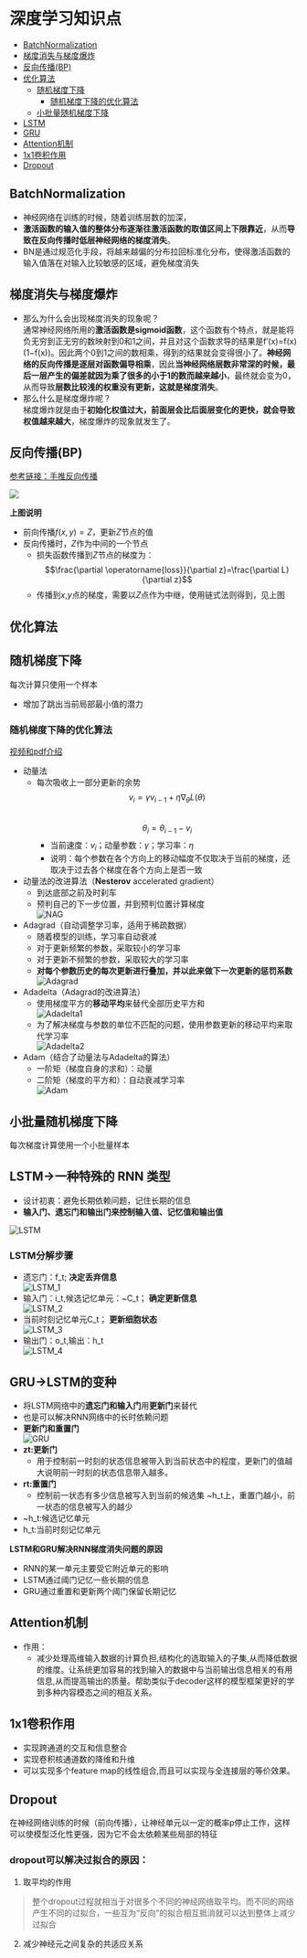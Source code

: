 # 深度学习知识点
* [BatchNormalization](#BatchNormalization)
* [梯度消失与梯度爆炸](#梯度消失与梯度爆炸)
* [反向传播(BP)](#反向传播(BP))
* [优化算法](#优化算法)
  * [随机梯度下降](#随机梯度下降)
    * [随机梯度下降的优化算法](#随机梯度下降的优化算法)
  * [小批量随机梯度下降](#小批量随机梯度下降) 
* [LSTM](#LSTM)
* [GRU](#GRU)
* [Attention机制](#Attention机制)
* [1x1卷积作用](#1x1卷积作用)
* [Dropout](#Dropout)

<span id="BatchNormalization"></span>
## BatchNormalization
* 神经网络在训练的时候，随着训练层数的加深，
* **激活函数的输入值的整体分布逐渐往激活函数的取值区间上下限靠近**，从而**导致在反向传播时低层神经网络的梯度消失**。
* BN是通过规范化手段，将越来越偏的分布拉回标准化分布，使得激活函数的输入值落在对输入比较敏感的区域，避免梯度消失

<span id="梯度消失与梯度爆炸"></span>
## 梯度消失与梯度爆炸
* 那么为什么会出现梯度消失的现象呢？  
通常神经网络所用的**激活函数是sigmoid函数**，这个函数有个特点，就是能将负无穷到正无穷的数映射到0和1之间，并且对这个函数求导的结果是f′(x)=f(x)(1−f(x))。因此两个0到1之间的数相乘，得到的结果就会变得很小了。**神经网络的反向传播是逐层对函数偏导相乘**，因此**当神经网络层数非常深的时候，最后一层产生的偏差就因为乘了很多的小于1的数而越来越小**，最终就会变为0，从而导致**层数比较浅的权重没有更新，这就是梯度消失**。
* 那么什么是梯度爆炸呢？  
梯度爆炸就是由于**初始化权值过大，前面层会比后面层变化的更快，就会导致权值越来越大**，梯度爆炸的现象就发生了。
<span id="反向传播(BP)"></span>
## 反向传播(BP)
[参考链接：手推反向传播](https://www.cnblogs.com/makefile/p/BP.html)  
<div style="align: center"><img src="https://i.ibb.co/hYztJBh/image.png"></div>  

**上图说明**  
* 前向传播$f(x,y)=Z$，更新$Z$节点的值
* 反向传播时，$Z$作为中间的一个节点
  * 损失函数传播到$Z$节点的梯度为：
  $$\frac{\partial \operatorname{loss}}{\partial z}=\frac{\partial L}{\partial z}$$  
  * 传播到$x$,$y$点的梯度，需要以$Z$点作为中继，使用链式法则得到，见上图

<span id="优化算法"></span>
## 优化算法
<span id="随机梯度下降"></span>
## 随机梯度下降
每次计算只使用一个样本
* 增加了跳出当前局部最小值的潜力

<span id="随机梯度下降的优化算法"></span>
### 随机梯度下降的优化算法
[视频和pdf介绍](https://ask.julyedu.com/question/7913)
* 动量法
  * 每次吸收上一部分更新的余势  
  $$v_{i}=\gamma v_{i-1}+\eta \nabla_{\theta} L(\theta)$$  
  $$\theta_{i}=\theta_{i-1}-v_{i}$$  
    * 当前速度：$v_i$；动量参数：$\gamma$；学习率：$\eta$
    * 说明：每个参数在各个方向上的移动幅度不仅取决于当前的梯度，还取决于过去各个梯度在各个方向上是否一致
* 动量法的改进算法（**Nesterov** accelerated gradient）
  * 到达底部之前及时刹车
  * 预判自己的下一步位置，并到预判位置计算梯度  
  ![NAG](https://i.ibb.co/mtjSN0b/NAG.png)
* Adagrad（自动调整学习率，适用于稀疏数据）
  * 随着模型的训练，学习率自动衰减 
  * 对于更新频繁的参数，采取较小的学习率
  * 对于更新不频繁的参数，采取较大的学习率
  * **对每个参数历史的每次更新进行叠加，并以此来做下一次更新的惩罚系数**  
  ![Adagrad](https://i.ibb.co/yXsKS00/Adagrad.png)
* Adadelta（Adagrad的改进算法）
  * 使用梯度平方的**移动平均**来替代全部历史平方和  
  ![Adadelta1](https://i.ibb.co/HF28PgZ/Adadelta1.png)
  * 为了解决梯度与参数的单位不匹配的问题，使用参数更新的移动平均来取代学习率  
  ![Adadelta2](https://i.ibb.co/rvcDkZ6/Adadelta2.png)
* Adam（结合了动量法与Adadelta的算法）
  * 一阶矩（梯度自身的求和）：动量
  * 二阶矩（梯度的平方和）：自动衰减学习率  
  ![Adam](https://i.ibb.co/6sNT1w5/Adam.png)
  
<span id="小批量随机梯度下降"></span>
## 小批量随机梯度下降
每次梯度计算使用一个小批量样本

<span id="LSTM"></span>
## LSTM->一种特殊的 RNN 类型
* 设计初衷：避免长期依赖问题，记住长期的信息
* **输入门、遗忘门和输出门来控制输入值、记忆值和输出值**  

![LSTM](https://i.ibb.co/vs4x5sn/LSTM.png)  
### LSTM分解步骤
* 遗忘门：f_t;                    **决定丢弃信息**  
![LSTM_1](https://i.ibb.co/GC8Dhjt/LSTM-1.png)  
* 输入门：i_t,候选记忆单元：~C_t；  **确定更新信息**  
![LSTM_2](https://i.ibb.co/gTkR7tY/LSTM-2.png)  
* 当前时刻记忆单元C_t；            **更新细胞状态**  
![LSTM_3](https://i.ibb.co/GtYBZKD/LSTM-3.png)  
* 输出门：o_t,输出：h_t  
![LSTM_4](https://i.ibb.co/72XpDfy/LSTM-4.png)  

<span id="GRU"></span>
## GRU->LSTM的变种
* 将LSTM网络中的**遗忘门和输入门**用**更新门**来替代
* 也是可以解决RNN网络中的长时依赖问题
* **更新门和重置门**  
![GRU](https://i.ibb.co/4gjb1rc/GRU.png)  
* **zt:更新门**
  * 用于控制前一时刻的状态信息被带入到当前状态中的程度，更新门的值越大说明前一时刻的状态信息带入越多。
* **rt:重置门**
  * 控制前一状态有多少信息被写入到当前的候选集 ~h_t上，重置门越小，前一状态的信息被写入的越少
* ~h_t:候选记忆单元
* h_t:当前时刻记忆单元

**LSTM和GRU解决RNN梯度消失问题的原因**
* RNN的某一单元主要受它附近单元的影响
* LSTM通过阈门记忆一些长期的信息
* GRU通过重置和更新两个阈门保留长期记忆

<span id="Attention机制"></span>
## Attention机制
* 作用：
  * 减少处理高维输入数据的计算负担,结构化的选取输入的子集,从而降低数据的维度。让系统更加容易的找到输入的数据中与当前输出信息相关的有用信息,从而提高输出的质量。帮助类似于decoder这样的模型框架更好的学到多种内容模态之间的相互关系。

<span id="1x1卷积作用"></span>
## 1x1卷积作用
* 实现跨通道的交互和信息整合
* 实现卷积核通道数的降维和升维
* 可以实现多个feature map的线性组合,而且可以实现与全连接层的等价效果。

<span id="Dropout"></span>
## Dropout
在神经网络训练的时候（前向传播），让神经单元以一定的概率p停止工作，这样可以使模型泛化性更强，因为它不会太依赖某些局部的特征  
### dropout可以解决过拟合的原因：
1. 取平均的作用  
> 整个dropout过程就相当于对很多个不同的神经网络取平均。而不同的网络产生不同的过拟合，一些互为“反向”的拟合相互抵消就可以达到整体上减少过拟合

2. 减少神经元之间复杂的共适应关系
